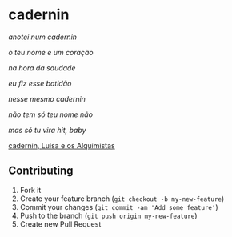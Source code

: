 # cadernin

_anotei num cadernin_

_o teu nome e um coração_

_na hora da saudade_

_eu fiz esse batidão_

_nesse mesmo cadernin_

_não tem só teu nome não_

_mas só tu vira hit, baby_

[cadernin, Luísa e os Alquimistas](https://www.youtube.com/watch?v=KzkZOEd7vWg)

## Contributing

1. Fork it
2. Create your feature branch (`git checkout -b my-new-feature`)
3. Commit your changes (`git commit -am 'Add some feature'`)
4. Push to the branch (`git push origin my-new-feature`)
5. Create new Pull Request

